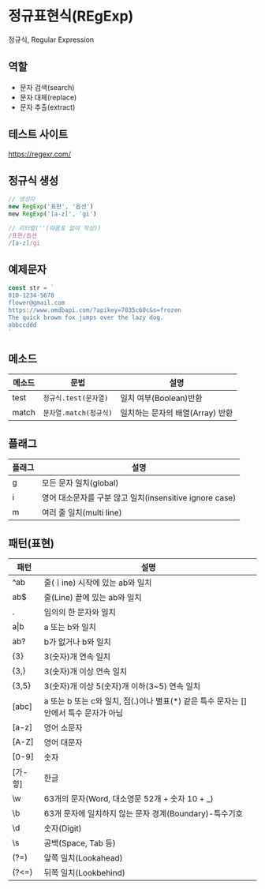 # 정규표현식(REgExp)

정규식, Regular Expression

## 역할

- 문자 검색(search)
- 문자 대체(replace)
- 문자 추출(extract)

## 테스트 사이트

https://regexr.com/

## 정규식 생성
```js
// 생성자
new RegExp('표현', '옵션')
mew RegExp('[a-z]', 'gi')

// 리터럴(''(따옴표 없이 작성))
/표현/옵션
/[a-z]/gi

```

## 예제문자
```js
const str = `
010-1234-5678
flower@gmail.com
https://www.omdbapi.com/?apikey=7035c60c&s=frozen
The quick browm fox jumps over the lazy dog.
abbccddd
`
```

## 메소드
메소드 | 문법 | 설명
--|--|--
test | `정규식.test(문자열)` | 일치 여부(Boolean)반환
match | `문자열.match(정규식)` | 일치하는 문자의 배열(Array) 반환

## 플래그

플래그 | 설명
-- | --
g | 모든 문자 일치(global)
i | 영어 대소문자를 구분 않고 일치(insensitive ignore case)
m | 여러 줄 일치(multi line)

## 패턴(표현)

패턴 | 설명
-- | --
^ab | 줄(ㅣine) 시작에 있는 ab와 일치
ab$ | 줄(Line) 끝에 있는 ab와 일치
. | 임의의 한 문자와 일치
a&verbar;b | a 또는 b와 일치
ab? | b가 없거나 b와 일치
{3} | 3(숫자)개 연속 일치
{3,} | 3(숫자)개 이상 연속 일치
{3,5} | 3(숫자)개 이상 5(숫자)개 이하(3~5) 연속 일치
[abc] | a 또는 b 또는 c와 일치, 점(.)이나 별표(*) 같은 특수 문자는 []안에서 특수 문자가 아님
[a-z] | 영어 소문자
[A-Z] | 영어 대문자
[0-9] | 숫자
[가-힣] | 한글
\w | 63개의 문자(Word, 대소영문 52개 + 숫자 10 + _)
\b | 63개 문자에 일치하지 않는 문자 경계(Boundary)-특수기호
\d | 숫자(Digit)
\s | 공백(Space, Tab 등)
(?=) | 앞쪽 일치(Lookahead)
(?<=) | 뒤쪽 일치(Lookbehind)